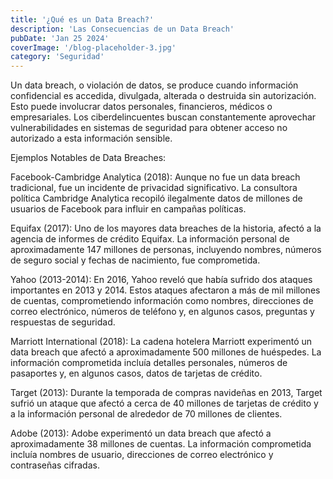 ```yaml
---
title: '¿Qué es un Data Breach?'
description: 'Las Consecuencias de un Data Breach'
pubDate: 'Jan 25 2024'
coverImage: '/blog-placeholder-3.jpg'
category: 'Seguridad'
---
```


Un data breach, o violación de datos, se produce cuando información confidencial es accedida, divulgada, alterada o destruida sin autorización. Esto puede involucrar datos personales, financieros, médicos o empresariales. Los ciberdelincuentes buscan constantemente aprovechar vulnerabilidades en sistemas de seguridad para obtener acceso no autorizado a esta información sensible.

Ejemplos Notables de Data Breaches:

Facebook-Cambridge Analytica (2018): Aunque no fue un data breach tradicional, fue un incidente de privacidad significativo. La consultora política Cambridge Analytica recopiló ilegalmente datos de millones de usuarios de Facebook para influir en campañas políticas.

Equifax (2017): Uno de los mayores data breaches de la historia, afectó a la agencia de informes de crédito Equifax. La información personal de aproximadamente 147 millones de personas, incluyendo nombres, números de seguro social y fechas de nacimiento, fue comprometida.

Yahoo (2013-2014): En 2016, Yahoo reveló que había sufrido dos ataques importantes en 2013 y 2014. Estos ataques afectaron a más de mil millones de cuentas, comprometiendo información como nombres, direcciones de correo electrónico, números de teléfono y, en algunos casos, preguntas y respuestas de seguridad.

Marriott International (2018): La cadena hotelera Marriott experimentó un data breach que afectó a aproximadamente 500 millones de huéspedes. La información comprometida incluía detalles personales, números de pasaportes y, en algunos casos, datos de tarjetas de crédito.

Target (2013): Durante la temporada de compras navideñas en 2013, Target sufrió un ataque que afectó a cerca de 40 millones de tarjetas de crédito y a la información personal de alrededor de 70 millones de clientes.


Adobe (2013): Adobe experimentó un data breach que afectó a aproximadamente 38 millones de cuentas. La información comprometida incluía nombres de usuario, direcciones de correo electrónico y contraseñas cifradas.
